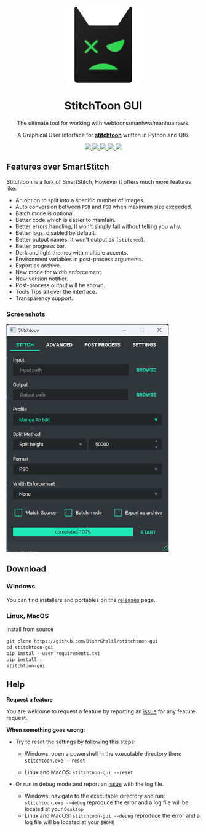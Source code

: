 <div align="center">
  <a href="https://github.com/BishrGhalil/stitchtoon-gui">
    <img alt="stitchtoon.Logo" width="200" height="200" src="./assets/stitchtoon_logo.png">
  </a>
  <h1>StitchToon GUI</h1>
  <p>
    The ultimate tool for working with webtoons/manhwa/manhua raws.
  </p>
    <p>
    A Graphical User Interface for <a href="https://github.com/BishrGhalil/stitchtoon"><b>stitchtoon</b></a> written in Python and Qt6.
    </p>
  <a href="https://github.com/BishrGhalil/stitchtoon-gui/releases/latest">
    <img src="https://img.shields.io/github/v/release/BishrGhalil/stitchtoon-gui">
  </a>
  <a href="https://github.com/BishrGhalil/stitchtoon-gui/releases/latest">
    <img src="https://img.shields.io/github/release-date/BishrGhalil/stitchtoon-gui">
  </a>
  <a href="https://github.com/BishrGhalil/stitchtoon-gui/tree/dev">
    <img src="https://img.shields.io/github/last-commit/BishrGhalil/stitchtoon-gui">
  </a>
  <a href="https://github.com/BishrGhalil/stitchtoon-gui/releases/">
    <img src="https://img.shields.io/github/downloads/BishrGhalil/stitchtoon-gui/total">
  <a href="https://github.com/BishrGhalil/stitchtoon-gui/blob/dev/LICENSE">
    <img src="https://img.shields.io/github/license/BishrGhalil/stitchtoon-gui">
  </a>
</div>

## Features over SmartStitch
Stitchtoon is a fork of SmartStitch, However it offers much more features like:
- An option to split into a specific number of images.
- Auto conversion between `PSD` and `PSB` when maximum size exceeded.
- Batch mode is optional.
- Better code which is easier to maintain.
- Better errors handling, It won't simply fail without telling you why.
- Better logs, disabled by default.
- Better output names, It won't output as `[stitched]`.
- Better progress bar.
- Dark and light themes with multiple accents.
- Environment variables in post-process arguments.
- Export as archive.
- New mode for width enforcement.
- New version notifier.
- Post-process output will be shown.
- Tools Tips all over the interface.
- Transparency support.

### Screenshots
![stitch tab](.github/screenshots/home.png)


## Download

### Windows
You can find installers and portables on the [releases](https://github.com/BishrGhalil/stitchtoon-gui/releases) page.

### Linux, MacOS
Install from source
```
git clone https://github.com/BishrGhalil/stitchtoon-gui
cd stitchtoon-gui
pip instal --user requirements.txt
pip install .
stitchtoon-gui
```

## Help

**Request a feature**

You are welcome to request a feature by reporting an [issue](https://github.com/BishrGhalil/stitchtoon-gui/issues) for any feature request.

**When something goes wrong:**
- Try to reset the settings by following this steps:

    - Windows:
    open a powershell in the executable directory then:
    `stitchtoon.exe --reset`


    - Linux and MacOS:
    `stitchtoon-gui --reset`

- Or run in debug mode and report an [issue](https://github.com/BishrGhalil/stitchtoon-gui/issues) with the log file.
    - Windows: navigate to the executable directory and run:
    `stitchtoon.exe --debug`
    reproduce the error and a log file will be located at your `Desktop`
    - Linux and MacOS:
    `stitchtoon-gui --debug`
    reproduce the error and a log file will be located at your `$HOME`

